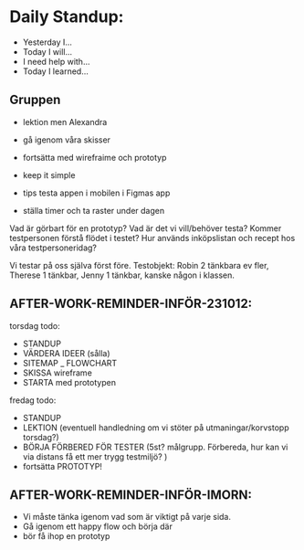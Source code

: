 # Daily Standup:

- Yesterday I...
- Today I will...
- I need help with...
- Today I learned...

## Gruppen

- lektion men Alexandra
- gå igenom våra skisser
- fortsätta med wirefraime och prototyp
- keep it simple

- tips testa appen i mobilen i Figmas app 
- ställa timer och ta raster under dagen

Vad är görbart för en prototyp? 
Vad är det vi vill/behöver testa? Kommer testpersonen förstå flödet i testet? 
Hur används inköpslistan och recept hos våra testpersoneridag? 

Vi testar på oss själva först före.
Testobjekt: Robin 2 tänkbara ev fler, Therese 1 tänkbar, Jenny 1 tänkbar, kanske någon i klassen. 


## AFTER-WORK-REMINDER-INFÖR-231012:

torsdag todo:

- STANDUP
- VÄRDERA IDEER (sålla)
- SITEMAP \_ FLOWCHART
- SKISSA wireframe
- STARTA med prototypen

fredag todo:

- STANDUP
- LEKTION (eventuell handledning om vi stöter på utmaningar/korvstopp torsdag?)
- BÖRJA FÖRBERED FÖR TESTER (5st? målgrupp. Förbereda, hur kan vi via distans få ett mer trygg testmiljö? )
- fortsätta PROTOTYP!

## AFTER-WORK-REMINDER-INFÖR-IMORN:

- Vi måste tänka igenom vad som är viktigt på varje sida.
- Gå igenom ett happy flow och börja där
- bör få ihop en prototyp
